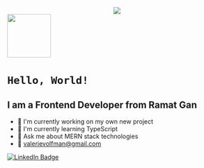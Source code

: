 <div id="header" align="center">
  <img src="https://media.giphy.com/media/L1R1tvI9svkIWwpVYr/giphy.gif" />
</div>

<div><img height="100 width="100" src="https://media.giphy.com/media/v1.Y2lkPTc5MGI3NjExOWNjMjc3MTYzYjcwNmE1Yzk3MWY5YTA5NGRhZmMwN2FjNzQyOTI4NiZjdD1z/V25QIvsDq1ZbfNHeqW/giphy.gif" /></div>
  
# `Hello, World!`

## I am a Frontend Developer from Ramat Gan

* :seedling: I'm currently working on my own new project
* :telescope: I'm currently learning TypeScript
* :speech_balloon: Ask me about MERN stack technologies
* :email: valerievolfman@gmail.com

<div id="badges">
<a href="https://www.linkedin.com/in/valerie-volfman/">
<img src="https://img.shields.io/badge/LinkedIn-✿-ff69b4?logo=linkedin&logoColor=ff69b4&style=for-the-badge" alt="LinkedIn Badge" />
</a>
</div>

<!--
**Valerie-Volfman/Valerie-Volfman** is a ✨ _special_ ✨ repository because its `README.md` (this file) appears on your GitHub profile.

Here are some ideas to get you started:

- 🔭 I’m currently working on ...
- 🌱 I’m currently learning ...
- 👯 I’m looking to collaborate on ...
- 🤔 I’m looking for help with ...
- 💬 Ask me about ...
- 📫 How to reach me: ...
- 😄 Pronouns: ...
- ⚡ Fun fact: ...
-->


